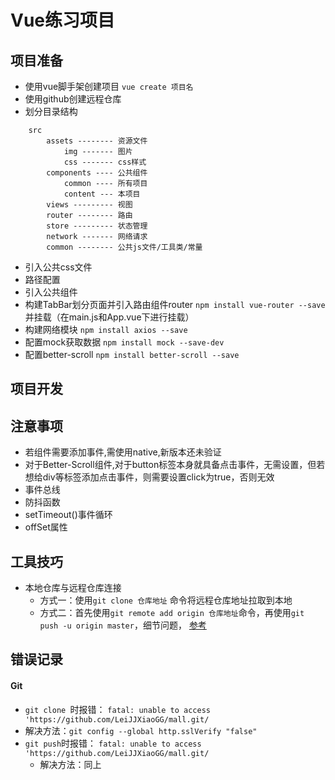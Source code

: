 # Vue练习项目

## 项目准备

- 使用vue脚手架创建项目 ```vue create 项目名```
- 使用github创建远程仓库
- 划分目录结构
```makedown
	src
		assets -------- 资源文件
			img ------- 图片
			css ------- css样式
		components ---- 公共组件
			common ---- 所有项目
			content --- 本项目
		views --------- 视图
		router -------- 路由
		store --------- 状态管理
		network ------- 网络请求
		common -------- 公共js文件/工具类/常量
```
- 引入公共css文件
- 路径配置
- 引入公共组件
- 构建TabBar划分页面并引入路由组件router ```npm install vue-router --save```并挂载（在main.js和App.vue下进行挂载）
- 构建网络模块 ```npm install axios --save```
- 配置mock获取数据 ```npm install mock --save-dev```
- 配置better-scroll ```npm install better-scroll --save```

## 项目开发

## 注意事项
- 若组件需要添加事件,需使用native,新版本还未验证
- 对于Better-Scroll组件,对于button标签本身就具备点击事件，无需设置，但若想给div等标签添加点击事件，则需要设置click为true，否则无效
- 事件总线
- 防抖函数
- setTimeout()事件循环
- offSet属性


## 工具技巧
- 本地仓库与远程仓库连接
  - 方式一：使用```git clone 仓库地址``` 命令将远程仓库地址拉取到本地
  - 方式二：首先使用```git remote add origin 仓库地址```命令，再使用```git push -u origin master```，细节问题， [参考](https://blog.csdn.net/MFWSCQ/article/details/105366742?ops_request_misc=%257B%2522request%255Fid%2522%253A%2522162169025416780274144961%2522%252C%2522scm%2522%253A%252220140713.130102334.pc%255Fall.%2522%257D&request_id=162169025416780274144961&biz_id=0&utm_medium=distribute.pc_search_result.none-task-blog-2~all~first_rank_v2~rank_v29-1-105366742.first_rank_v2_pc_rank_v29&utm_term=error%3A+src+refspec+master+does+not+match+any+error%3A+failed+to+push+some+refs+to+%27origin%27&spm=1018.2226.3001.4187)
  

## 错误记录

#### Git
-  ```git clone ```时报错： ```fatal: unable to access 'https://github.com/LeiJJXiaoGG/mall.git/``` 
  - 解决方法：```git config --global http.sslVerify "false"```
- ```git push```时报错： ```fatal: unable to access 'https://github.com/LeiJJXiaoGG/mall.git/```
  - 解决方法：同上

